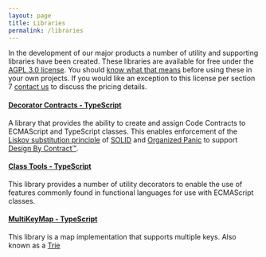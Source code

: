```yaml
---
layout: page
title: Libraries
permalink: /libraries
---
```


In the development of our major products a number of utility and supporting libraries have been created.
These libraries are available for free under the [AGPL 3.0 license](https://www.gnu.org/licenses/agpl-3.0.en.html).
You should [know what that means](https://choosealicense.com/licenses/agpl-3.0/) before using these in your own
projects. If you would like an exception to this license per section 7 [contact us](/contact) to discuss the pricing details.

#### [Decorator Contracts - TypeScript](https://www.npmjs.com/package/@final-hill/decorator-contracts)

A library that provides the ability to create and assign
Code Contracts to ECMAScript and TypeScript classes. This enables
enforcement of the
[Liskov substitution principle](https://en.wikipedia.org/wiki/Liskov_substitution_principle)
of [SOLID](https://en.wikipedia.org/wiki/SOLID)
and [Organized Panic](https://en.wikipedia.org/wiki/Exception_handling#Exception_handling_based_on_design_by_contract) to support
[Design By Contract™](https://en.wikipedia.org/wiki/Design_by_contract).

#### [Class Tools - TypeScript](https://www.npmjs.com/package/@final-hill/class-tools)

This library provides a number of utility decorators to enable the use of features commonly found in functional languages for use with ECMAScript classes.

#### [MultiKeyMap - TypeScript](https://www.npmjs.com/package/@final-hill/multi-key-map)

This library is a map implementation that supports multiple keys. Also known as a [Trie](https://en.wikipedia.org/wiki/Trie)
